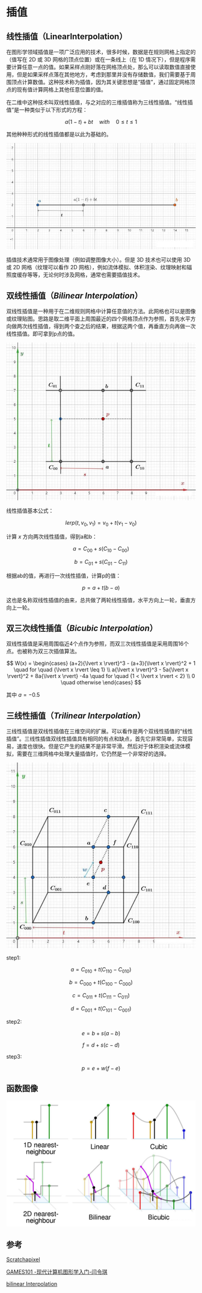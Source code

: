 # 插值

## 线性插值（LinearInterpolation）

在图形学领域插值是一项广泛应用的技术，很多时候，数据是在规则网格上指定的（值写在 2D 或 3D 网格的顶点位置）或在一条线上（在 1D 情况下），但是程序需要计算任意一点的值。如果采样点刚好落在网格顶点处，那么可以读取数值直接使用，但是如果采样点落在其他地方，考虑到那里并没有存储数值，我们需要基于周围顶点计算数值。这种技术称为插值，因为其关键思想是“插值”，通过固定网格顶点的现有值计算网格上其他任意位置的值。

在二维中这种技术叫双线性插值，与之对应的三维插值称为三线性插值。“线性插值”是一种类似于以下形式的方程：

$$
a(1-t) + bt \quad with \quad 0 \leq t \leq 1
$$

其他种种形式的线性插值都是以此为基础的。

![](../../\images\graphics-mathematics-basic-25-vector-1.jpg)

插值技术通常用于图像处理（例如调整图像大小）。但是 3D 技术也可以使用 3D 或 2D 网格（纹理可以看作 2D 网格），例如流体模拟、体积渲染、纹理映射和辐照度缓存等等，无论何时涉及网格，通常也需要插值技术。

## 双线性插值（*Bilinear Interpolation*）

双线性插值是一种用于在二维规则网格中计算任意值的方法。此网格也可以是图像或纹理贴图。思路是取二维平面上周围最近的四个网格顶点作为参照，首先水平方向做两次线性插值，得到两个查之后的结果，根据这两个值，再垂直方向再做一次线性插值。即可拿到p点的值。

![](../../\images\graphics-mathematics-basic-25-vector-2.jpg)

线性插值基本公式：

$$
lerp(t, v_0, v_1) = v_0 + t(v_1 - v_0)
$$

计算 $x$ 方向两次线性插值，得到a和b：

$$
a = C_{00} + s(C_{10} - C_{00})
$$

$$
b = C_{01} + s(C_{01} - C_{11})
$$

根据ab的值，再进行一次线性插值，计算p的值：

$$
p = a + t(b - a)
$$

这也是名称双线性插值的由来，总共做了两轮线性插值，水平方向上一轮，垂直方向上一轮。

## 双三次线性插值（*Bicubic Interpolation*）

双线性插值是采用周围临近4个点作为参照，而双三次线性插值是采用周围16个点。也被称为双三次插值算法。

$$
W(x) = 
\begin{cases}
(a+2){\lvert x \rvert}^3 - (a+3){\lvert x \rvert}^2 + 1 \quad for \quad {\lvert x \rvert \leq 1} \\
a{\lvert x \rvert}^3 - 5a{\lvert x \rvert}^2 + 8a{\lvert x \rvert} -4a \quad for \quad {1 < \lvert x \rvert < 2} \\
0 \quad otherwise
\end{cases}
$$

其中 $a=−0.5$

## 三线性插值（*Trilinear Interpolation*）

三线性插值是双线性插值在三维空间的扩展。可以看作是两个双线性插值的“线性插值”。三线性插值双线性插值具有相同的有点和缺点，首先它非常简单，实现容易，速度也很快。但是它产生的结果不是非常平滑。然后对于体积渲染或流体模拟，需要在三维网格中处理大量插值时，它仍然是一个非常好的选择。

![](../../\images\graphics-mathematics-basic-25-vector-3.jpg)

step1:

$$
a = C_{010} + t(C_{110} - C_{010})
$$

$$
b = C_{000} + t(C_{100} - C_{000})
$$

$$
c = C_{011} + t(C_{111} - C_{011})
$$

$$
d = C_{001} + t(C_{101} - C_{001})
$$

step2:

$$
e = b + s(a - b)
$$

$$
f = d + s(c - d)
$$

step3:

$$
p = e + w(f - e)
$$

## 函数图像

![](../../\images\graphics-mathematics-basic-25-vector-4.jpg)

## 参考

[Scratchapixel](https://www.scratchapixel.com/lessons/mathematics-physics-for-computer-graphics/interpolation)

[GAMES101 -现代计算机图形学入门-闫令琪](https://www.bilibili.com/video/BV1X7411F744?p=15&vd_source=b3b87210888ec87be647603921054a36)

[bilinear Interpolation](https://en.wikipedia.org/wiki/Bilinear_interpolation)
